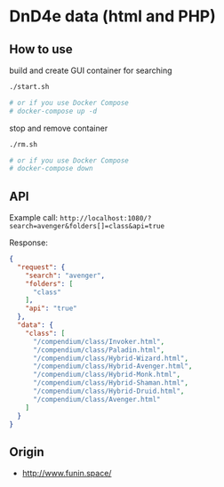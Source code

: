 # DnD4e data (html and PHP)

## How to use

build and create GUI container for searching

```sh
./start.sh

# or if you use Docker Compose
# docker-compose up -d
```

stop and remove container

```sh
./rm.sh

# or if you use Docker Compose
# docker-compose down
```

## API

Example call: `http://localhost:1080/?search=avenger&folders[]=class&api=true`

Response:

```json
{
  "request": {
    "search": "avenger",
    "folders": [
      "class"
    ],
    "api": "true"
  },
  "data": {
    "class": [
      "/compendium/class/Invoker.html",
      "/compendium/class/Paladin.html",
      "/compendium/class/Hybrid-Wizard.html",
      "/compendium/class/Hybrid-Avenger.html",
      "/compendium/class/Hybrid-Monk.html",
      "/compendium/class/Hybrid-Shaman.html",
      "/compendium/class/Hybrid-Druid.html",
      "/compendium/class/Avenger.html"
    ]
  }
}
```

## Origin

- http://www.funin.space/
